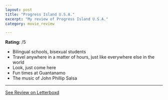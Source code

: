 ```yaml
---
layout: post
title: "Progress Island U.S.A."
excerpt: "My review of Progress Island U.S.A."
category: movie_review

---
```


**Rating:** /5

* Bilingual schools, bisexual students
* Travel anywhere in a matter of hours, just like everywhere else in the world
* Look, just come here
* Fun times at Guantanamo
* The music of John Phillip Salsa

<hr>

[See Review on Letterboxd](https://boxd.it/5yjCNJ)
